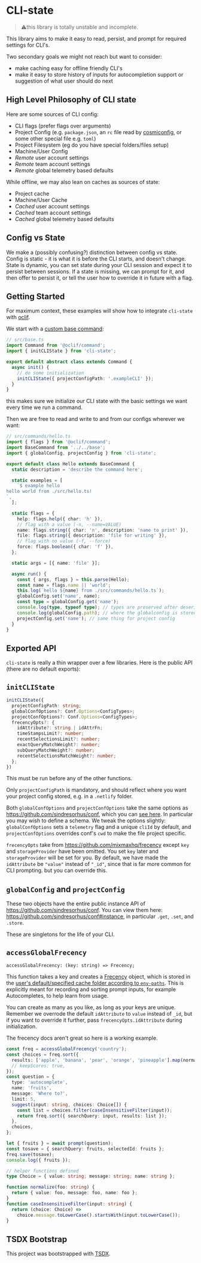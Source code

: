 # CLI-state

> ⚠️this library is totally unstable and incomplete.

This library aims to make it easy to read, persist, and prompt for required settings for CLI's.

Two secondary goals we might not reach but want to consider:

- make caching easy for offline friendly CLI's
- make it easy to store history of inputs for autocompletion support or suggestion of what user should do next

## High Level Philosophy of CLI state

Here are some sources of CLI config:

- CLI flags (prefer flags over arguments)
- Project Config (e.g. `package.json`, an `rc` file read by [cosmiconfig](https://github.com/davidtheclark/cosmiconfig), or some other special file e.g. `toml`)
- Project Filesystem (eg do you have special folders/files setup)
- Machine/User Config
- _Remote_ user account settings
- _Remote_ team account settings
- _Remote_ global telemetry based defaults

While offline, we may also lean on caches as sources of state:

- Project cache
- Machine/User Cache
- _Cached_ user account settings
- _Cached_ team account settings
- _Cached_ global telemetry based defaults

## Config vs State

We make a (possibly confusing?) distinction between config vs state. Config is static - it is what it is before the CLI starts, and doesn't change. State is dynamic, you can set state during your CLI session and expect it to persist between sessions. If a state is missing, we can prompt for it, and then offer to persist it, or tell the user how to override it in future with a flag.

## Getting Started

For maximum context, these examples will show how to integrate `cli-state` with [oclif](https://oclif.io/).

We start with a [custom base command](https://oclif.io/docs/base_class):

```ts
// src/base.ts
import Command from '@oclif/command';
import { initCLIState } from 'cli-state';

export default abstract class extends Command {
  async init() {
    // do some initialization
    initCLIState({ projectConfigPath: '.exampleCLI' });
  }
}
```

this makes sure we initialize our CLI state with the basic settings we want every time we run a command.

Then we are free to read and write to and from our configs wherever we want:

```ts
// src/commands/hello.ts
import { flags } from '@oclif/command';
import BaseCommand from '../../base';
import { globalConfig, projectConfig } from 'cli-state';

export default class Hello extends BaseCommand {
  static description = 'describe the command here';

  static examples = [
    `$ example hello
hello world from ./src/hello.ts!
`,
  ];

  static flags = {
    help: flags.help({ char: 'h' }),
    // flag with a value (-n, --name=VALUE)
    name: flags.string({ char: 'n', description: 'name to print' }),
    file: flags.string({ description: 'file for writing' }),
    // flag with no value (-f, --force)
    force: flags.boolean({ char: 'f' }),
  };

  static args = [{ name: 'file' }];

  async run() {
    const { args, flags } = this.parse(Hello);
    const name = flags.name || 'world';
    this.log(`hello ${name} from ./src/commands/hello.ts`);
    globalConfig.set('name', name);
    const type = globalConfig.get('name');
    console.log(type, typeof type); // types are preserved after deserialization
    console.log(globalConfig.path); // where the globalconfig is stored
    projectConfig.set('name'); // same thing for project config
  }
}
```

## Exported API

`cli-state` is really a thin wrapper over a few libraries. Here is the public API (there are no default exports):

## `initCLIState`

```ts
initCLIState({
  projectConfigPath: string;
  globalConfOptions?: Conf.Options<ConfigTypes>;
  projectConfOptions?: Conf.Options<ConfigTypes>;
  frecencyOpts?: {
    idAttribute?: string | idAttrFn;
    timeStampsLimit?: number;
    recentSelectionsLimit?: number;
    exactQueryMatchWeight?: number;
    subQueryMatchWeight?: number;
    recentSelectionsMatchWeight?: number;
  };
})
```

This must be run before any of the other functions.

Only `projectConfigPath` is mandatory, and should reflect where you want your project config stored, e.g. in a `.netlify` folder.

Both `globalConfOptions` and `projectConfOptions` take the same options as https://github.com/sindresorhus/conf, which you can [see here](https://github.com/sindresorhus/conf#confoptions). In particular you may wish to define a schema. We tweak the options slightly: `globalConfOptions` sets a `telemetry` flag and a unique `cliId` by default, and `projectConfOptions` overrides conf's `cwd` to make the file project specific.

`frecencyOpts` take from https://github.com/mixmaxhq/frecency except `key` and `storageProvider` have been omitted. You set `key` later and `storageProvider` will be set for you. By default, we have made the `idAttribute` be `"value"` instead of `"_id"`, since that is far more common for CLI prompting. but you can override this.

## `globalConfig` and `projectConfig`

These two objects have the entire public instance API of https://github.com/sindresorhus/conf. You can view them here: https://github.com/sindresorhus/conf#instance, in particular `.get`, `.set`, and `.store`.

These are singletons for the life of your CLI.

## `accessGlobalFrecency`

`accessGlobalFrecency: (key: string) => Frecency;`

This function takes a key and creates a [Frecency](https://github.com/mixmaxhq/frecency) object, which is stored in the [user's default/specified cache folder according to `env-paths`](https://github.com/sindresorhus/env-paths#pathscache). This is explicitly meant for recording and sorting prompt inputs, for example Autocompletes, to help learn from usage.

You can create as many as you like, as long as your keys are unique. Remember we overrode the default `idAttribute` to `value` instead of `_id`, but if you want to override it further, pass `frecencyOpts.idAttribute` during initialization.

The frecency docs aren't great so here is a working example.

```ts
const freq = accessGlobalFrecency('country');
const choices = freq.sort({
  results: ['apple', 'banana', 'pear', 'orange', 'pineapple'].map(normalize),
  // keepScores: true,
});
const question = {
  type: 'autocomplete',
  name: 'fruits',
  message: 'Where to?',
  limit: 5,
  suggest(input: string, choices: Choice[]) {
    const list = choices.filter(caseInsensitiveFilter(input));
    return freq.sort({ searchQuery: input, results: list });
  },
  choices,
};

let { fruits } = await prompt(question);
const tosave = { searchQuery: fruits, selectedId: fruits };
freq.save(tosave);
console.log({ fruits });

// helper functions defined
type Choice = { value: string; message: string; name: string };

function normalize(foo: string) {
  return { value: foo, message: foo, name: foo };
}
function caseInsensitiveFilter(input: string) {
  return (choice: Choice) =>
    choice.message.toLowerCase().startsWith(input.toLowerCase());
}
```

## TSDX Bootstrap

This project was bootstrapped with [TSDX](https://github.com/jaredpalmer/tsdx).
